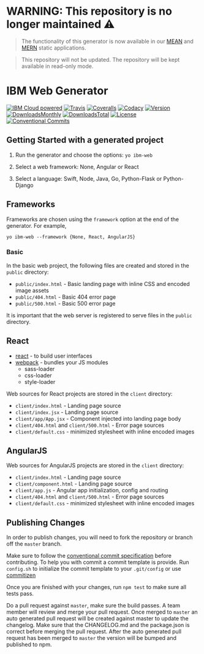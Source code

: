 # WARNING: This repository is no longer maintained :warning:

> The functionality of this generator is now available in our [MEAN](https://github.com/IBM/mern-app) and [MERN](https://github.com/IBM/mern-app) static applications.

> This repository will not be updated. The repository will be kept available in read-only mode.

# IBM Web Generator


[![IBM Cloud powered][img-ibmcloud-powered]][url-cloud]
[![Travis][img-travis-master]][url-travis-master]
[![Coveralls][img-coveralls-master]][url-coveralls-master]
[![Codacy][img-codacy]][url-codacy]
[![Version][img-version]][url-npm]
[![DownloadsMonthly][img-npm-downloads-monthly]][url-npm]
[![DownloadsTotal][img-npm-downloads-total]][url-npm]
[![License][img-license]][url-npm]
[![Conventional Commits](https://img.shields.io/badge/Conventional%20Commits-1.0.0-yellow.svg)](https://conventionalcommits.org)

[img-ibmcloud-powered]: https://img.shields.io/badge/IBM%20Cloud-powered-blue.svg
[url-cloud]: http://cloud.ibm.com

[url-npm]: https://www.npmjs.com/package/generator-ibm-web
[img-license]: https://img.shields.io/npm/l/generator-ibm-web.svg
[img-version]: https://img.shields.io/npm/v/generator-ibm-web.svg
[img-npm-downloads-monthly]: https://img.shields.io/npm/dm/generator-ibm-web.svg
[img-npm-downloads-total]: https://img.shields.io/npm/dt/generator-ibm-web.svg

[img-travis-master]: https://travis-ci.org/ibm-developer/generator-ibm-web.svg?branch=master
[url-travis-master]: https://travis-ci.org/ibm-developer/generator-ibm-web/branches

[img-coveralls-master]: https://coveralls.io/repos/github/ibm-developer/generator-ibm-web/badge.svg
[url-coveralls-master]: https://coveralls.io/github/ibm-developer/generator-ibm-web


[img-codacy]: https://api.codacy.com/project/badge/Grade/de3305c225024fe5b551d9f8fee3b587?branch=master
[url-codacy]: https://www.codacy.com/app/ibm-developer/generator-ibm-web



## Getting Started with a generated project

1. Run the generator and choose the options:
  `yo ibm-web`

1. Select a web framework: None, Angular or React

1. Select a language: Swift, Node, Java, Go, Python-Flask or Python-Django

## Frameworks

Frameworks are chosen using the `framework` option at the end of the generator. For example,

```
yo ibm-web --framework {None, React, AngularJS}
```

### Basic

In the basic web project, the following files are created and stored in the `public` directory:

- `public/index.html` - Basic landing page with inline CSS and encoded image assets
- `public/404.html` - Basic 404 error page
- `public/500.html` - Basic 500 error page

It is important that the web server is registered to serve files in the `public` directory.

## React

- [react](https://facebook.github.io/react/) - to build user interfaces
- [webpack](https://webpack.github.io/) - bundles your JS modules
  - sass-loader
  - css-loader
  - style-loader

Web sources for React projects are stored in the `client` directory:

- `client/index.html` - Landing page source
- `client/index.jsx` - Landing page source
- `client/app/App.jsx` - Component injected into landing page body
- `client/404.html` and `client/500.html` - Error page sources
- `client/default.css` - minimized stylesheet with inline encoded images

## AngularJS

Web sources for AngularJS projects are stored in the `client` directory:

- `client/index.html` - Landing page source
- `client/component.html` - Landing page source
- `client/app.js` - Angular app initialization, config and routing
- `client/404.html` and `client/500.html` - Error page sources
- `client/default.css` - minimized stylesheet with inline encoded images



## Publishing Changes

In order to publish changes, you will need to fork the repository or branch off the `master` branch.

Make sure to follow the [conventional commit specification](https://conventionalcommits.org/) before contributing. To help you with commit a commit template is provide. Run `config.sh` to initialize the commit template to your `.git/config` or use [commitizen](https://www.npmjs.com/package/commitizen)

Once you are finished with your changes, run `npm test` to make sure all tests pass.

Do a pull request against `master`, make sure the build passes. A team member will review and merge your pull request.
Once merged to `master` an auto generated pull request will be created against master to update the changelog. Make sure that the CHANGELOG.md and the package.json is correct before merging the pull request. After the auto generated pull request has been merged to `master` the version will be bumped and published to npm.
